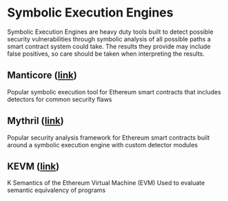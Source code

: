 # Symbolic Execution Engines
Symbolic Execution Engines are heavy duty tools built to detect possible security vulnerabilities
through symbolic analysis of all possible paths a smart contract system could take.
The results they provide may include false positives, so care should be taken when interpreting the results.

## Manticore ([link](https://github.com/trailofbits/manticore))
Popular symbolic execution tool for Ethereum smart contracts that includes detectors for common security flaws

## Mythril ([link](https://github.com/b-mueller/mythril/))
Popular security analysis framework for Ethereum smart contracts built around a symbolic execution engine with custom detector modules

## KEVM ([link](https://github.com/kframework/evm-semantics))
K Semantics of the Ethereum Virtual Machine (EVM)
Used to evaluate semantic equivalency of programs
